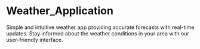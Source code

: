 # Weather_Application

Simple and intuitive weather app providing accurate forecasts with real-time updates. Stay informed about the weather conditions in your area with our user-friendly interface.
